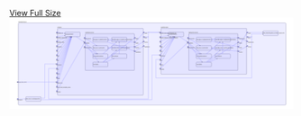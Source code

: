 [View Full Size](https://raw.githubusercontent.com/mingfang/terraform-k8s-modules/master/examples/hasura/diagram.svg?sanitize=true)<img src="diagram.svg"/>

